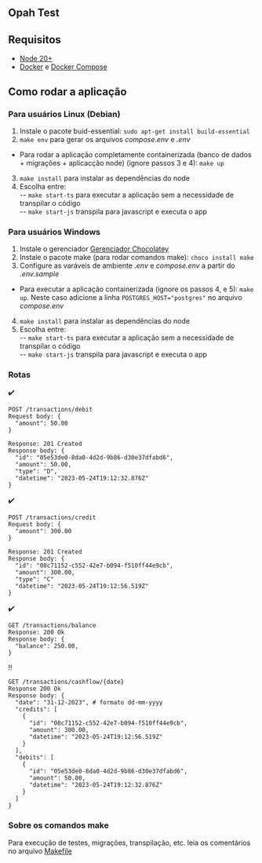 ## Opah Test

## Requisitos
* [Node 20+](https://nodejs.org/en)
* [Docker](https://docs.docker.com/engine/install/) e [Docker Compose](https://docs.docker.com/compose/)


## Como rodar a aplicação

### Para usuários Linux (Debian)
1. Instale o pacote buid-essential: `sudo apt-get install build-essential`
2. `make env` para gerar os arquivos *compose.env* e *.env*
* Para rodar a aplicação completamente containerizada (banco de dados + migrações + aplicacção node) (ignore passos 3 e 4): `make up`
3. `make install` para instalar as dependências do node
4. Escolha entre:  
-- `make start-ts` para executar a aplicação sem a necessidade de transpilar o código  
-- `make start-js` transpila para javascript e executa o app

### Para usuários Windows
1. Instale o gerenciador [Gerenciador Chocolatey](https://chocolatey.org/install)
2. Instale o pacote make (para rodar comandos make): `choco install make`
3. Configure as varáveis de ambiente *.env* e *compose.env* a partir do *.env.sample*
* Para executar a aplicação containerizada (ignore os passos 4, e 5): `make up`. Neste caso adicione a linha `POSTGRES_HOST="postgres"` no arquivo *compose.env*
4. `make install` para instalar as dependências do node
5. Escolha entre:  
-- `make start-ts` para executar a aplicação sem a necessidade de transpilar o código  
-- `make start-js` transpila para javascript e executa o app

### Rotas 
:heavy_check_mark:
```
POST /transactions/debit
Request body: {
  "amount": 50.00
}

Response: 201 Created
Response body: {
  "id": "05e53de0-8da0-4d2d-9b86-d30e37dfabd6",
  "amount": 50.00,
  "type": "D",
  "datetime": "2023-05-24T19:12:32.876Z"
}
```
:heavy_check_mark:
```
POST /transactions/credit
Request body: {
  "amount": 300.00
}

Response: 201 Created
Response body: {
  "id": "08c71152-c552-42e7-b094-f510ff44e9cb",
  "amount": 300.00,
  "type": "C"
  "datetime": "2023-05-24T19:12:56.519Z"
}
```
:heavy_check_mark:
```
GET /transactions/balance
Response: 200 Ok
Response body: {
  "balance": 250.00,
}
```
:bangbang:
```
GET /transactions/cashflow/{date}
Response 200 Ok
Response body: {
  "date": "31-12-2023", # formato dd-mm-yyyy
  "credits": [
    {
      "id": "08c71152-c552-42e7-b094-f510ff44e9cb",
      "amount": 300.00,
      "datetime": "2023-05-24T19:12:56.519Z"
    }
  ],
  "debits": [
    {
      "id": "05e53de0-8da0-4d2d-9b86-d30e37dfabd6",
      "amount": 50.00,
      "datetime": "2023-05-24T19:12:32.876Z"
    }
  ]
}
```

### Sobre os comandos make
Para execução de testes, migrações, transpilação, etc. leia os comentários no arquivo [Makefile](Makefile)
